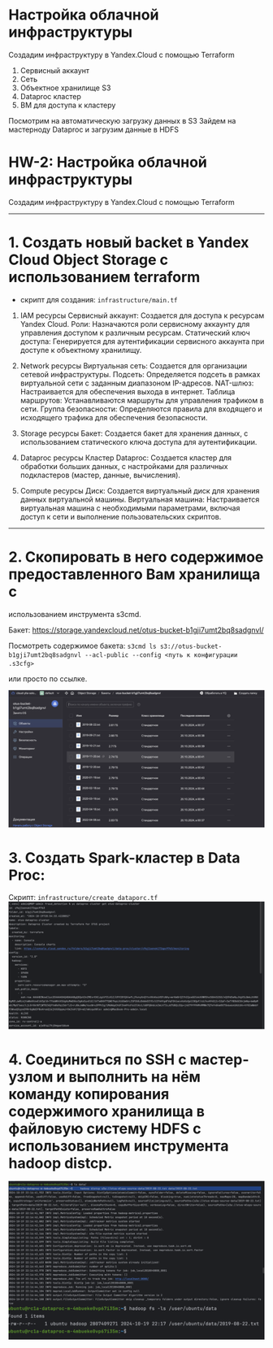 # Настройка облачной инфраструктуры

Создадим инфраструктуру в Yandex.Cloud с помощью Terraform 

1. Сервисный аккаунт
2. Сеть
3. Объектное хранилище S3
4. Dataproc кластер
5. ВМ для доступа к кластеру
 
Посмотрим на автоматическую загрузку данных в S3
Зайдем на мастерноду Dataproc и загрузим данные в HDFS



# HW-2: Настройка облачной инфраструктуры

Создадим инфраструктуру в Yandex.Cloud с помощью Terraform 

----

# 1. Создать новый backet в Yandex Cloud Object Storage с использованием terraform 

- скрипт для создания: 
`infrastructure/main.tf`


1. IAM ресурсы
Сервисный аккаунт: Создается для доступа к ресурсам Yandex Cloud.
Роли: Назначаются роли сервисному аккаунту для управления доступом к различным ресурсам.
Статический ключ доступа: Генерируется для аутентификации сервисного аккаунта при доступе к объектному хранилищу.

2. Network ресурсы
Виртуальная сеть: Создается для организации сетевой инфраструктуры.
Подсеть: Определяется подсеть в рамках виртуальной сети с заданным диапазоном IP-адресов.
NAT-шлюз: Настраивается для обеспечения выхода в интернет.
Таблица маршрутов: Устанавливаются маршруты для управления трафиком в сети.
Группа безопасности: Определяются правила для входящего и исходящего трафика для обеспечения безопасности.

3. Storage ресурсы
Бакет: Создается бакет для хранения данных, с использованием статического ключа доступа для аутентификации.

4. Dataproc ресурсы
Кластер Dataproc: Создается кластер для обработки больших данных, с настройками для различных подкластеров (мастер, данные, вычисления).

5. Compute ресурсы
Диск: Создается виртуальный диск для хранения данных виртуальной машины.
Виртуальная машина: Настраивается виртуальная машина с необходимыми параметрами, включая доступ к сети и выполнение пользовательских скриптов.

---

# 2. Скопировать в него содержимое предоставленного Вам хранилища с
использованием инструмента s3cmd. 

Бакет: https://storage.yandexcloud.net/otus-bucket-b1gji7umt2bq8sadgnvl/

Посмотреть содержимое бакета: 
`s3cmd ls s3://otus-bucket-b1gji7umt2bq8sadgnvl --acl-public --config <путь к конфигурации .s3cfg>`

или просто по ссылке.

![Object Storage S3](https://github.com/yliasolom/fraud_detection/blob/main/imgs/%20s3.png)

# 3. Создать Spark-кластер в Data Proc:

Скрипт: `infrastructure/create_dataporc.tf`
![Data Proc](https://github.com/yliasolom/fraud_detection/blob/main/imgs/%20data_proc.png)


# 4. Соединиться по SSH с мастер-узлом и выполнить на нём команду копирования содержимого хранилища в файловую систему HDFS с использованием инструмента hadoop distcp.
![Data Proc files](https://github.com/yliasolom/fraud_detection/blob/main/imgs/hadoop.png)
